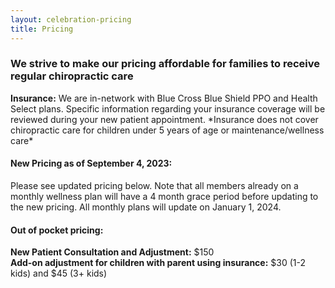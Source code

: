 ```yaml
---
layout: celebration-pricing
title: Pricing
---
```


### We strive to make our pricing affordable for families to receive regular chiropractic care

**Insurance:** We are in-network with Blue Cross Blue Shield PPO and Health Select plans.  Specific information regarding your insurance coverage will be reviewed during your new patient appointment.  \*Insurance does not cover chiropractic care for children under 5 years of age or maintenance/wellness care\*

#### New Pricing as of September 4, 2023:

Please see updated pricing below.  Note that all members already on a monthly wellness plan will have a 4 month grace period before updating to the new pricing.  All monthly plans will update on January 1, 2024.

#### Out of pocket pricing:

**New Patient Consultation and Adjustment:** $150\
**Add-on adjustment for children with parent using insurance:** $30 (1-2 kids) and $45 (3+ kids)
